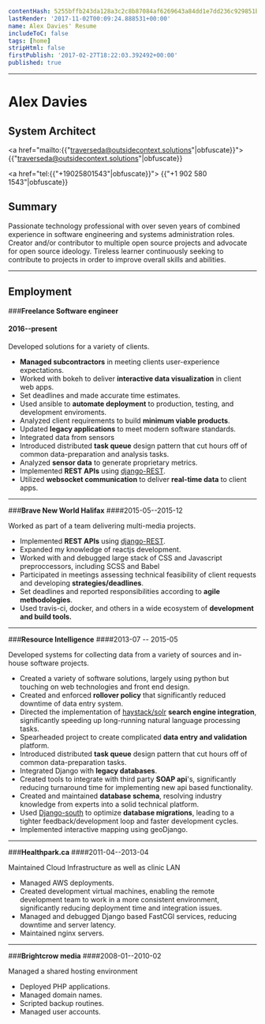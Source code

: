 ```yaml
contentHash: 5255bffb243da128a3c2c8b87084af6269643a84dd1e7dd236c929851bd9ba9c
lastRender: '2017-11-02T00:09:24.888531+00:00'
name: Alex Davies' Resume
includeToC: false
tags: [home]
stripHtml: false
firstPublish: '2017-02-27T18:22:03.392492+00:00'
published: true

```
---

# Alex Davies
## System Architect
<a href="mailto:{{"traverseda@outsidecontext.solutions"|obfuscate}}">
{{"traverseda@outsidecontext.solutions"|obfuscate}}</a>

<a href="tel:{{"+19025801543"|obfuscate}}">
{{"+1 902 580 1543"|obfuscate}}</a>

## Summary

Passionate technology professional with over seven years of combined
experience in software engineering and systems administration roles. Creator
and/or contributor to multiple open source projects and advocate for open
source ideology. Tireless learner continuously seeking to contribute to
projects in order to improve overall skills and abilities.

---

## Employment

###**Freelance Software engineer**
#### 2016--present

Developed solutions for a variety of clients.

  * **Managed subcontractors** in meeting clients user-experience expectations.
  * Worked with bokeh to deliver **interactive data visualization** in client web
    apps.
  * Set deadlines and made accurate time estimates.
  * Used ansible to **automate deployment** to production, testing, and development enviroments.
  * Analyzed client requirements to build **minimum viable products**.
  * Updated **legacy applications** to meet modern software standards.
  * Integrated data from sensors
  * Introduced distributed **task queue** design pattern that cut hours off of common data-preparation and analysis tasks.
  * Analyzed **sensor data** to generate proprietary metrics.
  * Implemented **REST APIs** using [django-REST](http://www.django-rest-framework.org/).
  * Utilized **websocket communication** to deliver **real-time data** to client
    apps.

---

###**Brave New World Halifax**
####2015-05--2015-12 

Worked as part of a team delivering multi-media projects.

  * Implemented **REST APIs** using [django-REST](http://www.django-rest-framework.org/).
  * Expanded my knowledge of reactjs development.
  * Worked with and debugged large stack of CSS and Javascript preproccessors, including SCSS and Babel
  * Participated in meetings assessing technical feasibility of client requests and developing **strategies/deadlines**.
  * Set deadlines and reported responsibilities according to **agile methodologies**.
  * Used travis-ci, docker, and others in a wide ecosystem of **development and build tools.**

---

###**Resource Intelligence**
####2013-07 -- 2015-05 

Developed systems for collecting data from a variety of sources and in-house
software projects.

  * Created a variety of software solutions, largely using python but touching on web technologies and front end design.
  * Created and enforced **rollover policy** that significantly reduced downtime of data entry system.
  * Directed the implementation of [haystack/solr](http://haystacksearch.org/) **search engine integration**, significantly speeding up long-running natural language processing tasks.
  * Spearheaded project to create complicated **data entry and validation** platform.
  * Introduced distributed **task queue** design pattern that cut hours off of common data-preparation tasks.
  * Integrated Django with **legacy databases**.
  * Created tools to integrate with third party **SOAP api**'s, significantly reducing turnaround time for implementing new api based functionality.
  * Created and maintained **database schema**, resolving industry knowledge from experts into a solid technical platform.
  * Used [Django-south](http://south.aeracode.org/) to optimize **database migrations**, leading to a tighter feedback/development loop and faster development cycles.
  * Implemented interactive mapping using geoDjango.

---

###**Healthpark.ca**
####2011-04--2013-04 

Maintained Cloud Infrastructure as well as clinic LAN

  * Managed AWS deployments.
  * Created development virtual machines, enabling the remote development team to work in a more consistent environment, significantly reducing deployment time and integration issues.
  * Managed and debugged Django based FastCGI services, reducing downtime and server latency.
  * Maintained nginx servers.

---

###**Brightcrow media** 
####2008-01--2010-02 

Managed a shared hosting environment

  * Deployed PHP applications.
  * Managed domain names.
  * Scripted backup routines.
  * Managed user accounts.

